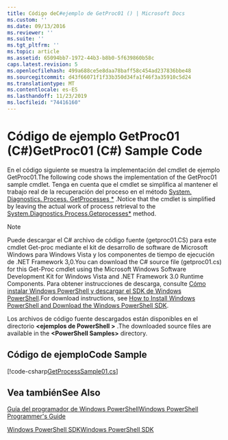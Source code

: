 ```yaml
---
title: Código deC#ejemplo de GetProc01 () | Microsoft Docs
ms.custom: ''
ms.date: 09/13/2016
ms.reviewer: ''
ms.suite: ''
ms.tgt_pltfrm: ''
ms.topic: article
ms.assetid: 65094bb7-1972-44b3-b8b0-5f639860b58c
caps.latest.revision: 5
ms.openlocfilehash: 499a688ce5e8daa78baff58c454ad237836bbe48
ms.sourcegitcommit: d43f66071f1f33b350d34fa1f46f3a35910c5d24
ms.translationtype: MT
ms.contentlocale: es-ES
ms.lasthandoff: 11/23/2019
ms.locfileid: "74416160"
---
```

# <a name="getproc01-c-sample-code"></a><span data-ttu-id="0e6dd-102">Código de ejemplo GetProc01 (C#)</span><span class="sxs-lookup"><span data-stu-id="0e6dd-102">GetProc01 (C#) Sample Code</span></span>

<span data-ttu-id="0e6dd-103">En el código siguiente se muestra la implementación del cmdlet de ejemplo GetProc01.</span><span class="sxs-lookup"><span data-stu-id="0e6dd-103">The following code shows the implementation of the GetProc01 sample cmdlet.</span></span> <span data-ttu-id="0e6dd-104">Tenga en cuenta que el cmdlet se simplifica al mantener el trabajo real de la recuperación del proceso en el método [System. Diagnostics. Process. GetProcesses \*](/dotnet/api/System.Diagnostics.Process.GetProcesses) .</span><span class="sxs-lookup"><span data-stu-id="0e6dd-104">Notice that the cmdlet is simplified by leaving the actual work of process retrieval to the [System.Diagnostics.Process.Getprocesses\*](/dotnet/api/System.Diagnostics.Process.GetProcesses) method.</span></span>

> [!NOTE]
> <span data-ttu-id="0e6dd-105">Puede descargar el C# archivo de código fuente (getproc01.CS) para este cmdlet Get-proc mediante el kit de desarrollo de software de Microsoft Windows para Windows Vista y los componentes de tiempo de ejecución de .NET Framework 3,0.</span><span class="sxs-lookup"><span data-stu-id="0e6dd-105">You can download the C# source file (getproc01.cs) for this Get-Proc cmdlet using the Microsoft Windows Software Development Kit for Windows Vista and .NET Framework 3.0 Runtime Components.</span></span> <span data-ttu-id="0e6dd-106">Para obtener instrucciones de descarga, consulte [Cómo instalar Windows PowerShell y descargar el SDK de Windows PowerShell](/powershell/scripting/developer/installing-the-windows-powershell-sdk).</span><span class="sxs-lookup"><span data-stu-id="0e6dd-106">For download instructions, see [How to Install Windows PowerShell and Download the Windows PowerShell SDK](/powershell/scripting/developer/installing-the-windows-powershell-sdk).</span></span>
>
> <span data-ttu-id="0e6dd-107">Los archivos de código fuente descargados están disponibles en el directorio **\<ejemplos de PowerShell >** .</span><span class="sxs-lookup"><span data-stu-id="0e6dd-107">The downloaded source files are available in the **\<PowerShell Samples>** directory.</span></span>

## <a name="code-sample"></a><span data-ttu-id="0e6dd-108">Código de ejemplo</span><span class="sxs-lookup"><span data-stu-id="0e6dd-108">Code Sample</span></span>

[!code-csharp[GetProcessSample01.cs](../../../../powershell-sdk-samples/SDK-2.0/csharp/GetProcessSample01/GetProcessSample01.cs#L11-L126 "GetProcessSample01.cs")]

## <a name="see-also"></a><span data-ttu-id="0e6dd-109">Vea también</span><span class="sxs-lookup"><span data-stu-id="0e6dd-109">See Also</span></span>

[<span data-ttu-id="0e6dd-110">Guía del programador de Windows PowerShell</span><span class="sxs-lookup"><span data-stu-id="0e6dd-110">Windows PowerShell Programmer's Guide</span></span>](./windows-powershell-programmer-s-guide.md)

[<span data-ttu-id="0e6dd-111">Windows PowerShell SDK</span><span class="sxs-lookup"><span data-stu-id="0e6dd-111">Windows PowerShell SDK</span></span>](../windows-powershell-reference.md)
